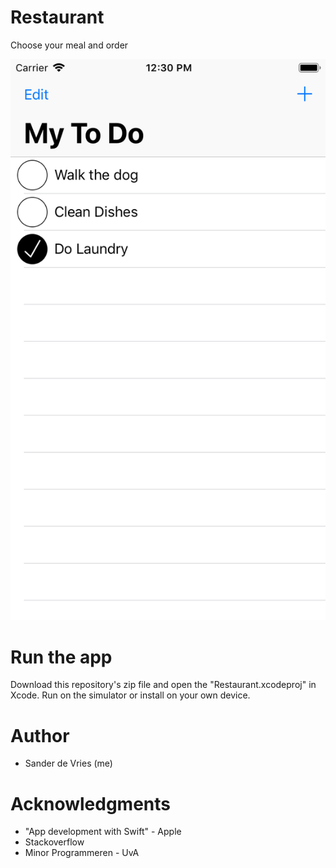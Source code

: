 # Restaurant

Choose your meal and order

![alt text](https://github.com/freesers/ToDoList/blob/master/doc/Simulator%20Screen%20Shot%20-%20iPhone%208%20-%202018-11-28%20at%2012.30.55.png)

# Run the app
Download this repository's zip file and open the "Restaurant.xcodeproj" in Xcode. Run on the simulator or install on your own device.

# Author
* Sander de Vries (me)

# Acknowledgments
* "App development with Swift" - Apple
* Stackoverflow
* Minor Programmeren - UvA
